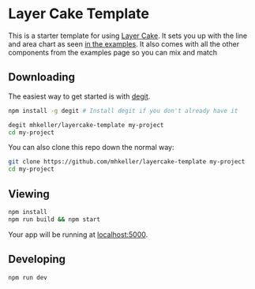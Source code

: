 Layer Cake Template
===

This is a starter template for using [Layer Cake](https://layercake.graphics). It sets you up with the line and area chart as seen [in the examples](https://layercake.graphics/Line). It also comes with all the other components from the examples page so you can mix and match


## Downloading

The easiest way to get started is with [degit](https://github.com/rich-harris/degit).

```sh
npm install -g degit # Install degit if you don't already have it

degit mhkeller/layercake-template my-project
cd my-project
```

You can also clone this repo down the normal way:

```sh
git clone https://github.com/mhkeller/layercake-template my-project
cd my-project
```

## Viewing

```sh
npm install
npm run build && npm start
```

Your app will be running at [localhost:5000](http://localhost:5000).

## Developing

```sh
npm run dev
```
